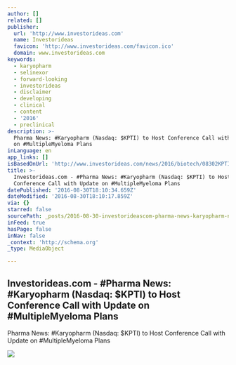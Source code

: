 ```yaml
---
author: []
related: []
publisher:
  url: 'http://www.investorideas.com'
  name: Investorideas
  favicon: 'http://www.investorideas.com/favicon.ico'
  domain: www.investorideas.com
keywords:
  - karyopharm
  - selinexor
  - forward-looking
  - investorideas
  - disclaimer
  - developing
  - clinical
  - content
  - '2016'
  - preclinical
description: >-
  Pharma News: #Karyopharm (Nasdaq: $KPTI) to Host Conference Call with Update
  on #MultipleMyeloma Plans
inLanguage: en
app_links: []
isBasedOnUrl: 'http://www.investorideas.com/news/2016/biotech/08302KPTI.asp'
title: >-
  Investorideas.com - #Pharma News: #Karyopharm (Nasdaq: $KPTI) to Host
  Conference Call with Update on #MultipleMyeloma Plans
datePublished: '2016-08-30T18:10:34.659Z'
dateModified: '2016-08-30T18:10:17.859Z'
via: {}
starred: false
sourcePath: _posts/2016-08-30-investorideascom-pharma-news-karyopharm-nasdaq-dollarkpti.md
inFeed: true
hasPage: false
inNav: false
_context: 'http://schema.org'
_type: MediaObject

---
```

<article style=""><h1>Investorideas.com - #Pharma News: #Karyopharm (Nasdaq: $KPTI) to Host Conference Call with Update on #MultipleMyeloma Plans</h1><p>Pharma News: #Karyopharm (Nasdaq: $KPTI) to Host Conference Call with Update on #MultipleMyeloma Plans</p><img src="http://www.investorideas.com/news/2016/biotech/images/083016-2.jpg" /></article>